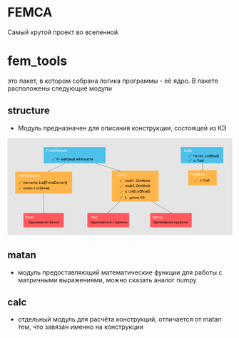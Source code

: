 # FEMCA
Самый крутой проект во вселенной.

# fem_tools
это пакет, в котором собрана логика программы - её ядро. В пакете расположены следующие модули

## structure
- Модуль предназначен для описания конструкции, состоящей из КЭ

![схема элементов](data/img/sructure.png)

## matan
- модуль предоставляющий математические функции
для работы с матричными выражениями, можно сказать аналог numpy

## calc
- отдельный модуль для расчёта конструкций, отличается от matan тем, что завязан именно на конструкции
